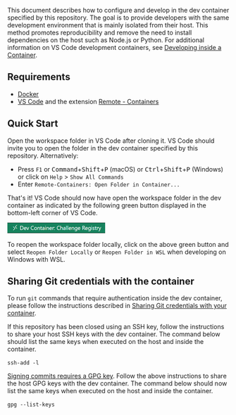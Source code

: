 This document describes how to configure and develop in the dev container specified by this
repository. The goal is to provide developers with the same development environment that is mainly
isolated from their host. This method promotes reproducibility and remove the need to install
dependencies on the host such as Node.js or Python. For additional information on VS Code
development containers, see [Developing inside a Container].

## Requirements

- [Docker]
- [VS Code] and the extension [Remote - Containers]

## Quick Start

Open the workspace folder in VS Code after cloning it. VS Code should invite you to open the folder
in the dev container specified by this repository. Alternatively:

- Press `F1` or <kbd>Command</kbd>+<kbd>Shift</kbd>+<kbd>P</kbd> (macOS) or
  <kbd>Ctrl</kbd>+<kbd>Shift</kbd>+<kbd>P</kbd> (Windows) or click on `Help` > `Show All Commands`
- Enter `Remote-Containers: Open Folder in Container...`

That's it! VS Code should now have open the workspace folder in the dev container as indicated by
the following green button displayed in the bottom-left corner of VS Code.

<img src="images/vscode-devcontainer.png" height="24">

To reopen the workspace folder locally, click on the above green button and select `Reopen Folder
Locally` or `Reopen Folder in WSL` when developing on Windows with WSL.

## Sharing Git credentials with the container

To run `git` commands that require authentication inside the dev container, please follow the
instructions described in [Sharing Git credentials with your container].

If this repository has been closed using an SSH key, follow the instructions to share your host SSH
keys with the dev container. The command below should list the same keys when executed on the host
and inside the container.

    ssh-add -l

[Signing commits requires a GPG key]. Follow the above instructions to share the host GPG keys with
the dev container. The command below should now list the same keys when executed on the host and
inside the container.

    gpg --list-keys

<!-- Links -->

[Developing inside a Container]: https://code.visualstudio.com/docs/remote/containers
[Docker]: https://docs.docker.com/get-docker/
[VS Code]: https://code.visualstudio.com/
[Remote - Containers]:
    https://marketplace.visualstudio.com/items?itemName=ms-vscode-remote.remote-containers
[Sharing Git credentials with your container]:
    https://code.visualstudio.com/docs/remote/containers#_sharing-git-credentials-with-your-container
[Signing commits requires a GPG key]:
    https://docs.github.com/en/authentication/managing-commit-signature-verification/adding-a-new-gpg-key-to-your-github-account
